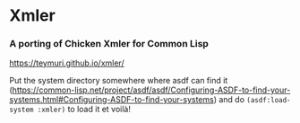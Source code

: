# Xmler
### A porting of Chicken Xmler for Common Lisp
https://teymuri.github.io/xmler/

Put the system directory somewhere where asdf can find it (https://common-lisp.net/project/asdf/asdf/Configuring-ASDF-to-find-your-systems.html#Configuring-ASDF-to-find-your-systems) and do ```(asdf:load-system :xmler)``` to load it et voilà!